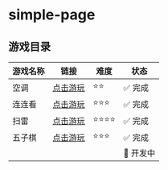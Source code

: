 # simple-page

## 游戏目录

| 游戏名称 | 链接                   | 难度 | 状态     |
| -------- | ---------------------- | ---- | -------- |
| 空调     | [点击游玩](./kt.html)  | ⭐⭐   | ✅ 完成   |
| 连连看   | [点击游玩](./llk.html) | ⭐⭐⭐  | ✅ 完成   |
| 扫雷     | [点击游玩](./sl.html)  | ⭐⭐⭐⭐ | ✅ 完成   |
| 五子棋   | [点击游玩](./wzq.html) | ⭐⭐⭐  | ✅ 完成   |
|          |                        |      | 🚧 开发中 |